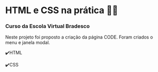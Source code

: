 # HTML e CSS na prática :woman_technologist: 

### 			Curso da Escola Virtual Bradesco

Neste projeto foi proposto a criação da página CODE. Foram criados o menu e janela modal.

:heavy_check_mark:HTML

:heavy_check_mark:CSS

